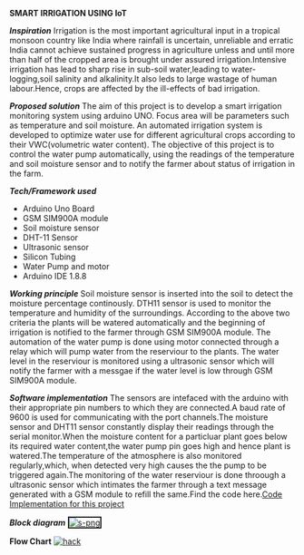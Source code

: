 **SMART IRRIGATION USING IoT**

*__Inspiration__*
Irrigation is the most important agricultural input in a tropical monsoon country like India where rainfall is uncertain, unreliable and erratic India cannot achieve sustained progress in agriculture unless and until more than half of the cropped area is brought under assured irrigation.Intensive irrigation has lead to sharp rise in sub-soil water,leading to water-logging,soil salinity and alkalinity.It also leds to large wastage of human labour.Hence, crops are affected by the ill-effects of bad irrigation.

*__Proposed solution__*
The aim of this project is to develop a smart irrigation monitoring system using arduino UNO. Focus area will be parameters such as temperature and soil moisture. An automated irrigation system is developed to optimize water use for different agricultural crops according to their VWC(volumetric water content). The objective of this project is to control the water pump automatically, using the readings of the temperature and soil moisture sensor and to notify the farmer about status of irrigation in the farm.

*__Tech/Framework used__*
- Arduino Uno Board
- GSM SIM900A module
- Soil moisture sensor
- DHT-11 Sensor
- Ultrasonic sensor
- Silicon Tubing
- Water Pump and motor
- Arduino IDE 1.8.8

*__Working principle__* 
Soil moisture sensor is inserted into the soil to detect the moisture percentage continously.
DTH11 sensor is used to monitor the temperature and humidity of the surroundings.
According to the above two criteria the plants will be watered automatically and the beginning of irrigation is notified to the farmer through GSM SIM900A module.
The automation of the water pump is done using motor connected through a relay which will pump water from the reserviour to the plants.
The water level in the reserviour is monitored using a ultrasonic sensor which will notify the farmer with a messgae if the water level is low through GSM SIM900A module.

*__Software implementation__*
The sensors are intefaced with the arduino with their appropriate pin numbers to which they are connected.A baud rate of 9600 is used for communicating with the port channels.The moisture sensor and DHT11 sensor constantly display their readings through the serial monitor.When the moisture content for a particluar plant goes below its required water content,the water pump pin goes high and hence plant is watered.The temperature of the atmosphere is also monitored regularly,which, when detected very high causes the the pump to be triggered again.The monitoring of the water reserviour is done throough a ultrasonic sensor which intimates the farmer through a text message generated with a GSM module to refill the same.Find the code here.[Code Implementation for this project](Implementation.ino) 


*__Block diagram__*
  <a href="https://ibb.co/ncVtk04"><img src="https://i.ibb.co/Phb0CYJ/s-png.png" alt="s-png" border="2"></a>

**__Flow Chart__**
  <a href="https://ibb.co/znH0F1X"><img src="https://i.ibb.co/6nJf82H/hack.png" alt="hack" border="0"></a>

